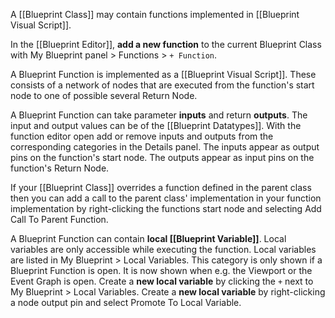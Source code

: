 A [[Blueprint Class]] may contain functions implemented in [[Blueprint Visual Script]].

In the [[Blueprint Editor]], **add a new function** to the current Blueprint Class with My Blueprint panel > Functions > `+ Function`.

A Blueprint Function is implemented as a [[Blueprint Visual Script]].
These consists of a network of nodes that are executed from the function's start node to one of possible several Return Node.

A Blueprint Function can take parameter **inputs** and return **outputs**.
The input and output values can be of the [[Blueprint Datatypes]].
With the function editor open add or remove inputs and outputs from the corresponding categories in the Details panel.
The inputs appear as output pins on the function's start node.
The outputs appear as input pins on the function's Return Node.

If your [[Blueprint Class]] overrides a function defined in the parent class then you can add a call to the parent class' implementation in your function implementation by right-clicking the functions start node and selecting Add Call To Parent Function.

A Blueprint Function can contain **local [[Blueprint Variable]]**.
Local variables are only accessible while executing the function.
Local variables are listed in My Blueprint > Local Variables.
This category is only shown if a Blueprint Function is open.
It is now shown when e.g. the Viewport or the Event Graph is open.
Create a **new local variable** by clicking the `+` next to My Blueprint > Local Variables.
Create a **new local variable** by right-clicking a node output pin and select Promote To Local Variable.
